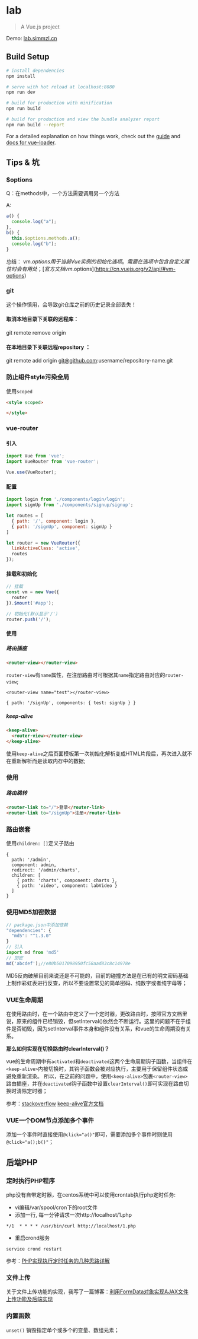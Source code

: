 # lab

> A Vue.js project 

Demo: [lab.simmzl.cn](http://lab.simmzl.cn/)
## Build Setup

``` bash
# install dependencies
npm install

# serve with hot reload at localhost:8080
npm run dev

# build for production with minification
npm run build

# build for production and view the bundle analyzer report
npm run build --report
```

For a detailed explanation on how things work, check out the [guide](http://vuejs-templates.github.io/webpack/) and [docs for vue-loader](http://vuejs.github.io/vue-loader).

## Tips & 坑
### $options
Q：在methods中，一个方法需要调用另一个方法

A:
```javascript
a() {
  console.log("a");
},
b() {
  this.$options.methods.a();
  console.log("b");
}
```
总结：
vm.$options用于当前 Vue 实例的初始化选项。需要在选项中包含自定义属性时会有用处；
[官方文档vm.$options](https://cn.vuejs.org/v2/api/#vm-options)
### git
这个操作慎用，会导致git仓库之前的历史记录全部丢失！
#### 取消本地目录下关联的远程库：
git remote remove origin

#### 在本地目录下关联远程repository ：
git remote add origin git@github.com:username/repository-name.git

### 防止组件style污染全局
使用`scoped`
```html
<style scoped>

</style>
```
### vue-router
#### 引入
```javascript
import Vue from 'vue';
import VueRouter from 'vue-router';

Vue.use(VueRouter);
```
#### 配置
```javascript
import login from './components/login/login';
import signUp from './components/signup/signup';

let routes = [
  { path: '/', component: login },
  { path: '/signUp', component: signUp }
]

let router = new VueRouter({
  linkActiveClass: 'active',
  routes
});
```
#### 挂载和初始化
```javascript
// 挂载
const vm = new Vue({
  router
}).$mount('#app');

// 初始化(默认显示'/')
router.push('/');
```
#### 使用
##### 路由插座
```html
<router-view></router-view>
```
`router-view`有`name`属性，在注册路由时可根据其`name`指定路由对应的`router-view`;
```
<router-view name="test"></router-view>

{ path: '/signUp', components: { test: signUp } }
```
##### keep-alive
```html
<keep-alive>
  <router-view></router-view>
</keep-alive>
```
使用`keep-alive`之后页面模板第一次初始化解析变成HTML片段后，再次进入就不在重新解析而是读取内存中的数据;
### 使用
##### 路由跳转
```html
<router-link to="/">登录</router-link>
<router-link to="/signUp">注册</router-link>
```
### 路由嵌套
使用`children: []`定义子路由
```
{
  path: '/admin',
  component: admin,
  redirect: '/admin/charts',
  children: [
    { path: 'charts', component: charts },
    { path: 'video', component: labVideo }
  ]
}
```
### 使用MD5加密数据
```javascript
// package.json中添加依赖
"dependencies": {
  "md5": "^1.3.0"
}
// 引入
import md from 'md5'
// 加密
md('abcdef');//e80b5017098950fc58aad83c8c14978e
```
MD5反向破解目前来说还是不可能的，目前的碰撞方法是在已有的明文密码基础上制作彩虹表进行反查，所以不要设置常见的简单密码、纯数字或者纯字母等；

### VUE生命周期
在使用路由时，在一个路由中定义了一个定时器，更改路由时，按照官方文档里说，原来的组件已经销毁，但setInterval()依然会不断运行。这里的问题不在于组件是否销毁，因为setInterval事件本身和组件没有关系，和vue的生命周期没有关系。

**那么如何实现在切换路由时clearInterval()？**

vue的生命周期中有`activated`和`deactivated`这两个生命周期钩子函数，当组件在` <keep-alive> `内被切换时，其钩子函数会被对应执行，主要用于保留组件状态或避免重新渲染。
所以，在之前的问题中，使用`<keep-alive>`包裹`<router-view>`路由插座，并在`deactivated`钩子函数中设置`clearInterval()`即可实现在路由切换时清除定时器；

参考：[stackoverflow](https://stackoverflow.com/questions/35104770/how-to-destroy-a-component-when-building-spa-with-vue-js-and-vue-router)
[keep-alive官方文档](https://cn.vuejs.org/v2/api/#keep-alive)

### VUE一个DOM节点添加多个事件
添加一个事件时直接使用`@click="a()"`即可，需要添加多个事件时则使用`@click="a();b()"`；
## 后端PHP
### 定时执行PHP程序
php没有自带定时器，在centos系统中可以使用crontab执行php定时任务:

- vi编辑/var/spool/cron下的root文件
- 添加一行, 每一分钟请求一次http://localhost/1.php
```
*/1  * * * * /usr/bin/curl http://localhost/1.php
```
- 重启crond服务
``` 
service crond restart
```
参考：[PHP实现执行定时任务的几种思路详解](https://segmentfault.com/a/1190000002955509)

### 文件上传
关于文件上传功能的实现，我写了一篇博客：[利用FormData对象实现AJAX文件上传功能及后端实现](http://blog.simmzl.cn/2017/12/%E5%88%A9%E7%94%A8FormData%E5%AF%B9%E8%B1%A1%E5%AE%9E%E7%8E%B0AJAX%E6%96%87%E4%BB%B6%E4%B8%8A%E4%BC%A0%E5%8A%9F%E8%83%BD%E5%8F%8A%E5%90%8E%E7%AB%AF%E6%8E%A5%E6%94%B6.html)
### 内置函数
`unset()` 销毁指定单个或多个的变量、数组元素；




